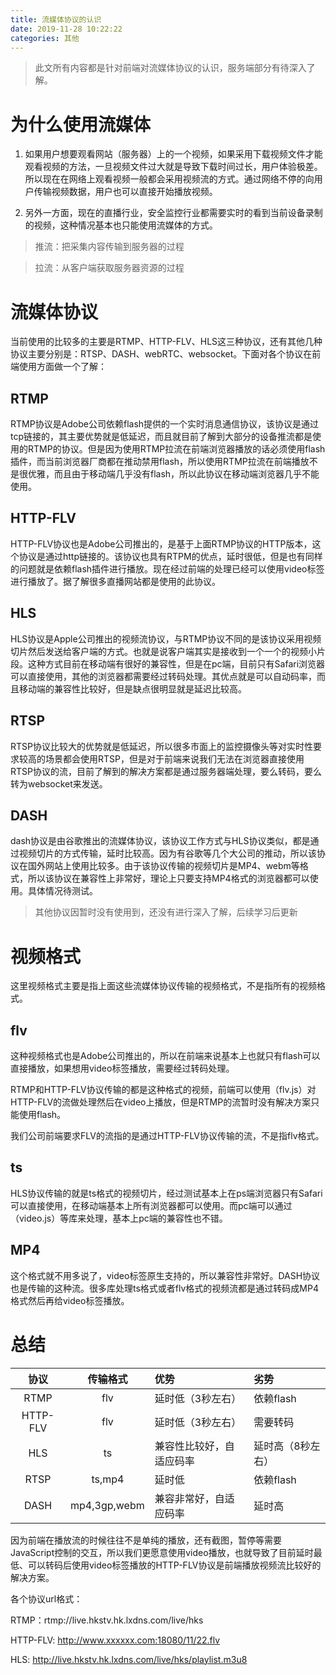 ```yaml
---
title: 流媒体协议的认识
date: 2019-11-28 10:22:22
categories: 其他
---
```


>此文所有内容都是针对前端对流媒体协议的认识，服务端部分有待深入了解。

# 为什么使用流媒体


1. 如果用户想要观看网站（服务器）上的一个视频，如果采用下载视频文件才能观看视频的方法，一旦视频文件过大就是导致下载时间过长，用户体验极差。所以现在在网络上观看视频一般都会采用视频流的方式。通过网络不停的向用户传输视频数据，用户也可以直接开始播放视频。

2. 另外一方面，现在的直播行业，安全监控行业都需要实时的看到当前设备录制的视频，这种情况基本也只能使用流媒体的方式。

>推流：把采集内容传输到服务器的过程

>拉流：从客户端获取服务器资源的过程

# 流媒体协议

当前使用的比较多的主要是RTMP、HTTP-FLV、HLS这三种协议，还有其他几种协议主要分别是：RTSP、DASH、webRTC、websocket。下面对各个协议在前端使用方面做一个了解：

## RTMP

RTMP协议是Adobe公司依赖flash提供的一个实时消息通信协议，该协议是通过tcp链接的，其主要优势就是低延迟，而且就目前了解到大部分的设备推流都是使用的RTMP的协议。但是因为使用RTMP拉流在前端浏览器播放的话必须使用flash插件，而当前浏览器厂商都在推动禁用flash，所以使用RTMP拉流在前端播放不是很优雅，而且由于移动端几乎没有flash，所以此协议在移动端浏览器几乎不能使用。

## HTTP-FLV

HTTP-FLV协议也是Adobe公司推出的，是基于上面RTMP协议的HTTP版本，这个协议是通过http链接的。该协议也具有RTPM的优点，延时很低，但是也有同样的问题就是依赖flash插件进行播放。现在经过前端的处理已经可以使用video标签进行播放了。据了解很多直播网站都是使用的此协议。

## HLS

HLS协议是Apple公司推出的视频流协议，与RTMP协议不同的是该协议采用视频切片然后发送给客户端的方式。也就是说客户端其实是接收到一个一个的视频小片段。这种方式目前在移动端有很好的兼容性，但是在pc端，目前只有Safari浏览器可以直接使用，其他的浏览器都需要经过转码处理。其优点就是可以自动码率，而且移动端的兼容性比较好，但是缺点很明显就是延迟比较高。

## RTSP

RTSP协议比较大的优势就是低延迟，所以很多市面上的监控摄像头等对实时性要求较高的场景都会使用RTSP，但是对于前端来说我们无法在浏览器直接使用RTSP协议的流，目前了解到的解决方案都是通过服务器端处理，要么转码，要么转为websocket来发送。

## DASH

dash协议是由谷歌推出的流媒体协议，该协议工作方式与HLS协议类似，都是通过视频切片的方式传输，延时比较高。因为有谷歌等几个大公司的推动，所以该协议在国外网站上使用比较多。由于该协议传输的视频切片是MP4、webm等格式，所以该协议在兼容性上非常好，理论上只要支持MP4格式的浏览器都可以使用。具体情况待测试。

>其他协议因暂时没有使用到，还没有进行深入了解，后续学习后更新

# 视频格式

这里视频格式主要是指上面这些流媒体协议传输的视频格式，不是指所有的视频格式。

## flv

这种视频格式也是Adobe公司推出的，所以在前端来说基本上也就只有flash可以直接播放，如果想用video标签播放，需要经过转码处理。

RTMP和HTTP-FLV协议传输的都是这种格式的视频，前端可以使用（flv.js）对HTTP-FLV的流做处理然后在video上播放，但是RTMP的流暂时没有解决方案只能使用flash。

我们公司前端要求FLV的流指的是通过HTTP-FLV协议传输的流，不是指flv格式。

## ts

HLS协议传输的就是ts格式的视频切片，经过测试基本上在ps端浏览器只有Safari可以直接使用，在移动端基本上所有浏览器都可以使用。而pc端可以通过（video.js）等库来处理，基本上pc端的兼容性也不错。

## MP4

这个格式就不用多说了，video标签原生支持的，所以兼容性非常好。DASH协议也是传输的这种流。很多库处理ts格式或者flv格式的视频流都是通过转码成MP4格式然后再给video标签播放。

# 总结

|协议|传输格式|优势|劣势|
|:-:|:-:|:-|:-|
|RTMP|flv|延时低（3秒左右）|依赖flash
|HTTP-FLV|flv|延时低（3秒左右）|需要转码
|HLS|ts|兼容性比较好，自适应码率|延时高（8秒左右）
|RTSP|ts,mp4|延时低|依赖flash|
|DASH|mp4,3gp,webm|兼容非常好，自适应码率|延时高

因为前端在播放流的时候往往不是单纯的播放，还有截图，暂停等需要JavaScript控制的交互，所以我们更愿意使用video播放，也就导致了目前延时最低、可以转码后使用video标签播放的HTTP-FLV协议是前端播放视频流比较好的解决方案。

各个协议url格式：

RTMP：rtmp://live.hkstv.hk.lxdns.com/live/hks

HTTP-FLV: http://www.xxxxxx.com:18080/11/22.flv

HLS: http://live.hkstv.hk.lxdns.com/live/hks/playlist.m3u8


